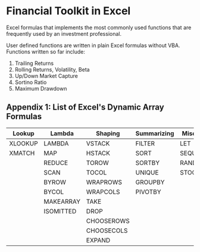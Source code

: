 # Financial Toolkit in Excel
Excel formulas that implements the most commonly used functions that are frequently used by an investment professional.

User defined functions are written in plain Excel formulas without VBA.
Functions written so far include:

1. Trailing Returns
2. Rolling Returns, Volatility, Beta
3. Up/Down Market Capture
4. Sortino Ratio
5. Maximum Drawdown

## Appendix 1: List of Excel's Dynamic Array Formulas
| Lookup  | Lambda    | Shaping    | Summarizing | Miscellaneous |
|---------|-----------|------------|-------------|---------------|
| XLOOKUP | LAMBDA    | VSTACK     | FILTER      | LET           |
| XMATCH  | MAP       | HSTACK     | SORT        | SEQUENCE      |
|         | REDUCE    | TOROW      | SORTBY      | RANDARRAY     |
|         | SCAN      | TOCOL      | UNIQUE      | STOCKHISTORY  |
|         | BYROW     | WRAPROWS   | GROUPBY     |
|         | BYCOL     | WRAPCOLS   | PIVOTBY     |
|         | MAKEARRAY | TAKE       |
|         | ISOMITTED | DROP       |
|         |           | CHOOSEROWS |
|         |           | CHOOSECOLS |
|         |           | EXPAND     |